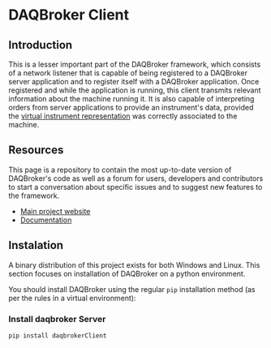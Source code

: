 # DAQBroker Client

## Introduction

This is a lesser important part of the DAQBroker framework, which consists of a network listener that is capable of being registered to a DAQBroker server application and to register itself with a DAQBroker application. Once registered and while the application is running, this client transmits relevant information about the machine running it. It is also capable of interpreting orders from server applications to provide an instrument's data, provided the [virtual instrument representation]( https://daqbroker.com/documentation/server1.html ) was correctly associated to the machine.

## Resources

This page is a repository to contain the most up-to-date version of DAQBroker's code as well as a forum for users, developers and contributors to start a conversation about specific issues and to suggest new features to the framework.

* [Main project website](https://daqbroker.com)
* [Documentation](https://daqbroker.com/documentation)

## Instalation

A binary distribution of this project exists for both Windows and Linux. This section focuses on installation of DAQBroker on a python environment.

You should install DAQBroker using the regular `pip` installation method (as per the rules in a virtual environment):

### Install daqbroker Server

```
pip install daqbrokerClient
```
